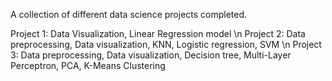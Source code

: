 A collection of different data science projects completed. 

Project 1: Data Visualization, Linear Regression model \n
Project 2: Data preprocessing, Data visualization, KNN, Logistic regression, SVM   \n
Project 3: Data preprocessing, Data visualization, Decision tree, Multi-Layer Perceptron, PCA, K-Means Clustering
